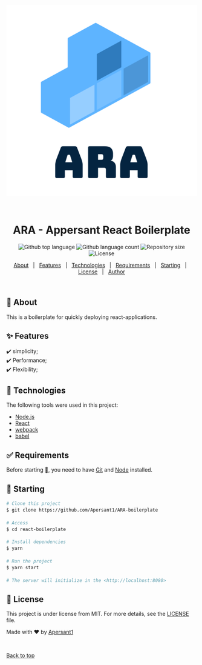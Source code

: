 <div align="center" id="top"> 
  <img src="./.github/workflows/freecodeformat.svg" alt="React Boilerplate" />

&#xa0;

  <!-- <a href="https://reactboilerplate.netlify.app">Demo</a> -->
</div>

<h1 align="center">ARA - Appersant React Boilerplate</h1>

<p align="center">
  <img alt="Github top language" src="https://img.shields.io/github/languages/top/Apersant1/ARA-boilerplate|?color=56BEB8">

  <img alt="Github language count" src="https://img.shields.io/github/languages/count/Apersant1/ARA-boilerplate?color=56BEB8">

  <img alt="Repository size" src="https://img.shields.io/github/repo-size/Apersant1/ARA-boilerplate?color=56BEB8">

  <img alt="License" src="https://img.shields.io/github/license/Apersant1/ARA-boilerplate?color=56BEB8">

  <!-- <img alt="Github issues" src="https://img.shields.io/github/issues/Apersant1/ARA-boilerplate?color=56BEB8" /> -->

  <!-- <img alt="Github forks" src="https://img.shields.io/github/forks/Apersant1/ARA-boilerplate?color=56BEB8" /> -->

  <!-- <img alt="Github stars" src="https://img.shields.io/github/stars/Apersant1/ARA-boilerplate?color=56BEB8" /> -->
</p>

<!-- Status -->

<!-- <h4 align="center">
	🚧  ARA - Appersant React Boilerplate 🚀 Under construction...  🚧
</h4>

<hr> -->

<p align="center">
  <a href="#dart-about">About</a> &#xa0; | &#xa0; 
  <a href="#sparkles-features">Features</a> &#xa0; | &#xa0;
  <a href="#rocket-technologies">Technologies</a> &#xa0; | &#xa0;
  <a href="#white_check_mark-requirements">Requirements</a> &#xa0; | &#xa0;
  <a href="#checkered_flag-starting">Starting</a> &#xa0; | &#xa0;
  <a href="#memo-license">License</a> &#xa0; | &#xa0;
  <a href="https://github.com/Apersant1" target="_blank">Author</a>
</p>

<br>

## :dart: About

This is a boilerplate for quickly deploying react-applications.
## :sparkles: Features

:heavy_check_mark: simplicity;\
:heavy_check_mark: Performance;\
:heavy_check_mark: Flexibility;

## :rocket: Technologies

The following tools were used in this project:
- [Node.js](https://nodejs.org/en/)
- [React](https://pt-br.reactjs.org/)
- [webpack](https://webpack.js.org/)
- [babel](https://babeljs.io/)

## :white_check_mark: Requirements

Before starting :checkered_flag:, you need to have [Git](https://git-scm.com) and [Node](https://nodejs.org/en/) installed.

## :checkered_flag: Starting

```bash
# Clone this project
$ git clone https://github.com/Apersant1/ARA-boilerplate

# Access
$ cd react-boilerplate

# Install dependencies
$ yarn

# Run the project
$ yarn start

# The server will initialize in the <http://localhost:8080>
```

## :memo: License

This project is under license from MIT. For more details, see the [LICENSE](LICENSE.md) file.

Made with :heart: by <a href="https://github.com/Apersant1" target="_blank">Apersant1</a>

&#xa0;

<a href="#top">Back to top</a>
